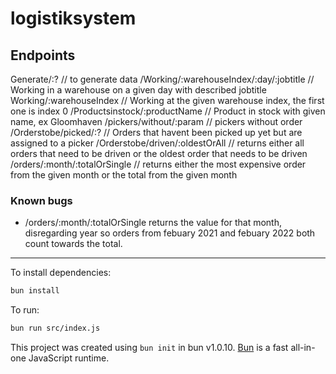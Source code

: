 # logistiksystem
## Endpoints
Generate/:? // to generate data
/Working/:warehouseIndex/:day/:jobtitle // Working in a warehouse on a given day with described jobtitle
Working/:warehouseIndex // Working at the given warehouse index, the first one is index 0
/Productsinstock/:productName // Product in stock with given name, ex Gloomhaven
/pickers/without/:param // pickers without order
/Orderstobe/picked/:? // Orders that havent been picked up yet but are assigned to a picker
/Orderstobe/driven/:oldestOrAll // returns either all orders that need to be driven or the oldest order that needs to be driven
/orders/:month/:totalOrSingle // returns either the most expensive order from the given month or the total from the given month
### Known bugs
- /orders/:month/:totalOrSingle returns the value for that month, disregarding year so orders from febuary 2021 and febuary 2022 both count towards the total.

****
To install dependencies:

```bash
bun install
```

To run:

```bash
bun run src/index.js
```

This project was created using `bun init` in bun v1.0.10. [Bun](https://bun.sh) is a fast all-in-one JavaScript runtime.
